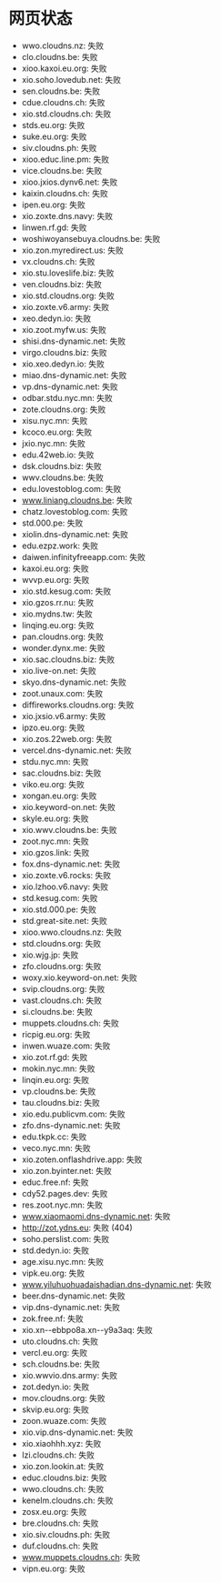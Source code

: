 # 网页状态
- wwo.cloudns.nz: 失败
- clo.cloudns.be: 失败
- xioo.kaxoi.eu.org: 失败
- xio.soho.lovedub.net: 失败
- sen.cloudns.be: 失败
- cdue.cloudns.ch: 失败
- xio.std.cloudns.ch: 失败
- stds.eu.org: 失败
- suke.eu.org: 失败
- siv.cloudns.ph: 失败
- xioo.educ.line.pm: 失败
- vice.cloudns.be: 失败
- xioo.jxios.dynv6.net: 失败
- kaixin.cloudns.ch: 失败
- ipen.eu.org: 失败
- xio.zoxte.dns.navy: 失败
- linwen.rf.gd: 失败
- woshiwoyansebuya.cloudns.be: 失败
- xio.zon.myredirect.us: 失败
- vx.cloudns.ch: 失败
- xio.stu.loveslife.biz: 失败
- ven.cloudns.biz: 失败
- xio.std.cloudns.org: 失败
- xio.zoxte.v6.army: 失败
- xeo.dedyn.io: 失败
- xio.zoot.myfw.us: 失败
- shisi.dns-dynamic.net: 失败
- virgo.cloudns.biz: 失败
- xio.xeo.dedyn.io: 失败
- miao.dns-dynamic.net: 失败
- vp.dns-dynamic.net: 失败
- odbar.stdu.nyc.mn: 失败
- zote.cloudns.org: 失败
- xisu.nyc.mn: 失败
- kcoco.eu.org: 失败
- jxio.nyc.mn: 失败
- edu.42web.io: 失败
- dsk.cloudns.biz: 失败
- wwv.cloudns.be: 失败
- edu.lovestoblog.com: 失败
- www.liniang.cloudns.be: 失败
- chatz.lovestoblog.com: 失败
- std.000.pe: 失败
- xiolin.dns-dynamic.net: 失败
- edu.ezpz.work: 失败
- daiwen.infinityfreeapp.com: 失败
- kaxoi.eu.org: 失败
- wvvp.eu.org: 失败
- xio.std.kesug.com: 失败
- xio.gzos.rr.nu: 失败
- xio.mydns.tw: 失败
- linqing.eu.org: 失败
- pan.cloudns.org: 失败
- wonder.dynx.me: 失败
- xio.sac.cloudns.biz: 失败
- xio.live-on.net: 失败
- skyo.dns-dynamic.net: 失败
- zoot.unaux.com: 失败
- diffireworks.cloudns.org: 失败
- xio.jxsio.v6.army: 失败
- ipzo.eu.org: 失败
- xio.zos.22web.org: 失败
- vercel.dns-dynamic.net: 失败
- stdu.nyc.mn: 失败
- sac.cloudns.biz: 失败
- viko.eu.org: 失败
- xongan.eu.org: 失败
- xio.keyword-on.net: 失败
- skyle.eu.org: 失败
- xio.wwv.cloudns.be: 失败
- zoot.nyc.mn: 失败
- xio.gzos.link: 失败
- fox.dns-dynamic.net: 失败
- xio.zoxte.v6.rocks: 失败
- xio.lzhoo.v6.navy: 失败
- std.kesug.com: 失败
- xio.std.000.pe: 失败
- std.great-site.net: 失败
- xioo.wwo.cloudns.nz: 失败
- std.cloudns.org: 失败
- xio.wjg.jp: 失败
- zfo.cloudns.org: 失败
- woxy.xio.keyword-on.net: 失败
- svip.cloudns.org: 失败
- vast.cloudns.ch: 失败
- si.cloudns.be: 失败
- muppets.cloudns.ch: 失败
- ricpig.eu.org: 失败
- inwen.wuaze.com: 失败
- xio.zot.rf.gd: 失败
- mokin.nyc.mn: 失败
- linqin.eu.org: 失败
- vp.cloudns.be: 失败
- tau.cloudns.biz: 失败
- xio.edu.publicvm.com: 失败
- zfo.dns-dynamic.net: 失败
- edu.tkpk.cc: 失败
- veco.nyc.mn: 失败
- xio.zoten.onflashdrive.app: 失败
- xio.zon.byinter.net: 失败
- educ.free.nf: 失败
- cdy52.pages.dev: 失败
- res.zoot.nyc.mn: 失败
- www.xiaomaomi.dns-dynamic.net: 失败
- http://zot.ydns.eu: 失败 (404)
- soho.perslist.com: 失败
- std.dedyn.io: 失败
- age.xisu.nyc.mn: 失败
- vipk.eu.org: 失败
- www.yiluhuohuadaishadian.dns-dynamic.net: 失败
- beer.dns-dynamic.net: 失败
- vip.dns-dynamic.net: 失败
- zok.free.nf: 失败
- xio.xn--ebbpo8a.xn--y9a3aq: 失败
- uto.cloudns.ch: 失败
- vercl.eu.org: 失败
- sch.cloudns.be: 失败
- xio.wwvio.dns.army: 失败
- zot.dedyn.io: 失败
- mov.cloudns.org: 失败
- skvip.eu.org: 失败
- zoon.wuaze.com: 失败
- xio.vip.dns-dynamic.net: 失败
- xio.xiaohhh.xyz: 失败
- lzi.cloudns.ch: 失败
- xio.zon.lookin.at: 失败
- educ.cloudns.biz: 失败
- wwo.cloudns.ch: 失败
- kenelm.cloudns.ch: 失败
- zosx.eu.org: 失败
- bre.cloudns.ch: 失败
- xio.siv.cloudns.ph: 失败
- duf.cloudns.ch: 失败
- www.muppets.cloudns.ch: 失败
- vipn.eu.org: 失败
